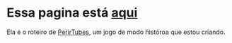 # Essa pagina está [aqui](https://robertoweller.github.io/perditubes/rascunhos)
Ela é o roteiro de [PerirTubes](https://github.com/robertoweller/jogo_historia), um jogo de modo históroa que estou criando.

